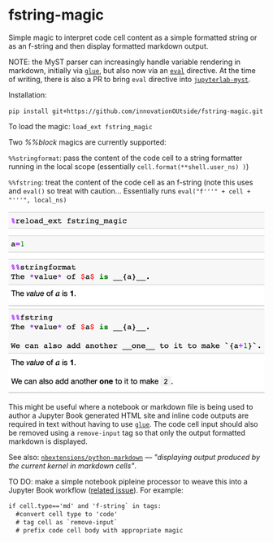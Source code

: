 # fstring-magic
Simple magic to interpret code cell content as a simple formatted string or as an f-string and then display formatted markdown output.

NOTE: the MyST parser can increasingly handle variable rendering in markdown, initially via [`glue`](https://myst-nb.readthedocs.io/en/latest/render/glue.html), but also now via an [`eval`](https://myst-nb.readthedocs.io/en/latest/render/inline.html) directive. At the time of writing, there is also a PR to bring `eval` directive into [`jupyterlab-myst`](https://github.com/executablebooks/jupyterlab-myst/pull/39).


Installation:

`pip install git+https://github.com/innovationOUtside/fstring-magic.git`

To load the magic: `load_ext fstring_magic`

Two *%%block* magics are currently supported:

`%%stringformat`: pass the content of the code cell to a string formatter running in the local scope (essentially `cell.format(**shell.user_ns) )`)

`%%fstring`: treat the content of the code cell as an f-string (note this uses and `eval()` so treat with caution... Essentially runs `eval("f'''" + cell + "'''", local_ns)` 



![image](images/fstring_magic.png)

This might be useful where a notebook or markdown file is being used to author a Jupyter Book generated HTML site and inline code outputs are required in text without having to use [`glue`](https://jupyterbook.org/content/executable/output-insert.html). The code cell input should also be removed using a `remove-input` tag so that only the output formatted markdown is displayed. 

See also: [`nbextensions/python-markdown`](https://jupyter-contrib-nbextensions.readthedocs.io/en/latest/nbextensions/python-markdown/readme.html) — _"displaying output produced by the current kernel in markdown cells"_.


TO DO: make a simple notebook pipleine processor to weave this into a Jupyter Book workflow ([related issue](https://github.com/innovationOUtside/ou-jupyter-book-tools/issues/4)). For example:

```
if cell.type=='md' and 'f-string` in tags:
  #convert cell type to 'code'
  # tag cell as `remove-input`
  # prefix code cell body with appropriate magic
```
